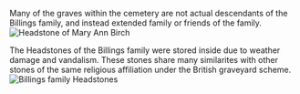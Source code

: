 Many of the graves within the cemetery are not actual descendants of the Billings family, and instead extended family or friends of the family. 
![Headstone of Mary Ann Birch](IMG_0108.JPG)

The Headstones of the Billings family were stored inside due to weather damage and vandalism. These stones share many similarites with other stones of the same religious affiliation under the British graveyard scheme. 
![Billings family Headstones]()
